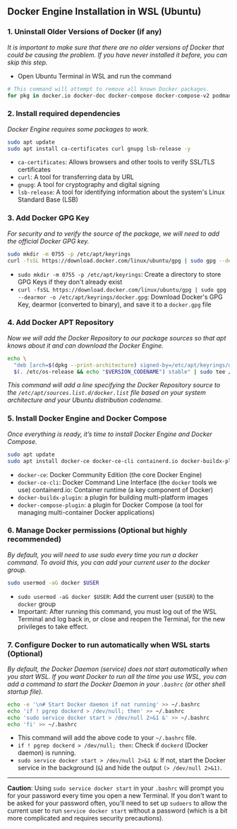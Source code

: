 ## Docker Engine Installation in WSL (Ubuntu)

### 1. Uninstall Older Versions of Docker (if any)

_It is important to make sure that there are no older versions of Docker that could be causing the problem. If
you have never installed it before, you can skip this step._

- Open Ubuntu Terminal in WSL and run the command

```bash
# This command will attempt to remove all known Docker packages.
for pkg in docker.io docker-doc docker-compose docker-compose-v2 podman-docker containerd runc; do sudo apt remove $pkg; done
```

### 2. Install required dependencies

_Docker Engine requires some packages to work._

```bash
sudo apt update
sudo apt install ca-certificates curl gnupg lsb-release -y
```

- `ca-certificates`: Allows browsers and other tools to verify SSL/TLS certificates
- `curl`: A tool for transferring data by URL
- `gnupg`: A tool for cryptography and digital signing
- `lsb-release`: A tool for identifying information about the system's Linux Standard Base (LSB)

### 3. Add Docker GPG Key

_For security and to verify the source of the package, we will need to add the official Docker GPG key._

```bash
sudo mkdir -m 0755 -p /etc/apt/keyrings
curl -fsSL https://download.docker.com/linux/ubuntu/gpg | sudo gpg --dearmor -o /etc/apt/keyrings/docker.gpg
```

- `sudo mkdir -m 0755 -p /etc/apt/keyrings`: Create a directory to store GPG Keys if they don't already exist
- `curl -fsSL https://download.docker.com/linux/ubuntu/gpg | sudo gpg --dearmor -o /etc/apt/keyrings/docker.gpg`:
  Download Docker's GPG Key, dearmor (converted to binary), and save it to a `docker.gpg` file

### 4. Add Docker APT Repository

_Now we will add the Docker Repository to our package sources so that apt knows about it and can download the
Docker Engine._

```bash
echo \
  "deb [arch=$(dpkg --print-architecture) signed-by=/etc/apt/keyrings/docker.gpg] https://download.docker.com/linux/ubuntu \
  $(. /etc/os-release && echo "$VERSION_CODENAME") stable" | sudo tee /etc/apt/sources.list.d/docker.list > /dev/null
```

_This command will add a line specifying the Docker Repository source to the
`/etc/apt/sources.list.d/docker.list` file based on your system architecture and your Ubuntu distribution
codename._

### 5. Install Docker Engine and Docker Compose

_Once everything is ready, it’s time to install Docker Engine and Docker Compose._

```bash
sudo apt update
sudo apt install docker-ce docker-ce-cli containerd.io docker-buildx-plugin docker-compose-plugin -y
```

- `docker-ce`: Docker Community Edition (the core Docker Engine)
- `docker-ce-cli`: Docker Command Line Interface (the `docker` tools we use) containerd.io: Container runtime
  (a key component of Docker)
- `docker-buildx-plugin`: a plugin for building multi-platform images
- `docker-compose-plugin`: a plugin for Docker Compose (a tool for managing multi-container Docker
  applications)

### 6. Manage Docker permissions (Optional but highly recommended)

_By default, you will need to use sudo every time you run a docker command. To avoid this, you can add your
current user to the docker group._

```bash
sudo usermod -aG docker $USER
```

- `sudo usermod -aG docker $USER`: Add the current user (`$USER`) to the `docker` group
- Important: After running this command, you must log out of the WSL Terminal and log back in, or close and
  reopen the Terminal, for the new privileges to take effect.

### 7. Configure Docker to run automatically when WSL starts (Optional)

_By default, the Docker Daemon (service) does not start automatically when you start WSL. If you want Docker
to run all the time you use WSL, you can add a command to start the Docker Daemon in your `.bashrc` (or other
shell startup file)._

```bash
echo -e '\n# Start Docker daemon if not running' >> ~/.bashrc
echo 'if ! pgrep dockerd > /dev/null; then' >> ~/.bashrc
echo 'sudo service docker start > /dev/null 2>&1 &' >> ~/.bashrc
echo 'fi' >> ~/.bashrc
```

- This command will add the above code to your `~/.bashrc` file.
- `if ! pgrep dockerd > /dev/null; then`: Check if `dockerd` (Docker daemon) is running.
- `sudo service docker start > /dev/null 2>&1 &`: If not, start the Docker service in the background (`&`) and
  hide the output `(> /dev/null 2>&1)`.

---

**Caution**: Using `sudo service docker start` in your `.bashrc` will prompt you for your password every time
you open a new Terminal. If you don't want to be asked for your password often, you'll need to set up
`sudoers` to allow the current user to run `service docker start` without a password (which is a bit more
complicated and requires security precautions).
